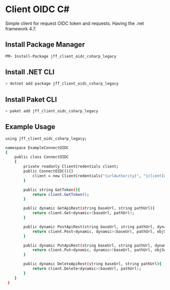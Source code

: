 # Client OIDC C#
Simple client for request OIDC token and requests. Having the .net framework 4.7.

## Install Package Manager

```bash
PM> Install-Package jff_client_oidc_csharp_legacy
```

## Install .NET CLI

```bash
> dotnet add package jff_client_oidc_csharp_legacy
```

## Install Paket CLI

```bash
> paket add jff_client_oidc_csharp_legacy
```

## Example Usage

```bash
using jff_client_oidc_csharp_legacy;

namespace ExampleConnectOIDC
{
    public class ConnectOIDC
    {
        private readonly ClientCredentials client;
        public ConnectOIDC(){}
            client = new ClientCredentials("{urlAuthority}", "{clientId}", "{clientSecret}", new string[] { "openid" });
        }

        public string GetToken(){
            return client.GetToken();
        }

        public dynamic GetApiRest(string baseUrl, string pathUrl){
            return client.Get<dynamic>(baseUrl, pathUrl);
        }

        public dynamic PostApiRest(string baseUrl, string pathUrl, dynamic objSend){
            return client.Post<dynamic, dynamic>(baseUrl, pathUrl, objSend);
        }

        public dynamic PutApiRest(string baseUrl, string pathUrl, dynamic objSend){
            return client.Put<dynamic, dynamic>(baseUrl, pathUrl, objSend);
        }

        public dynamic DeleteApiRest(string baseUrl, string pathUrl){
            return client.Delete<dynamic>(baseUrl, pathUrl);
        }
    }
 }
```
